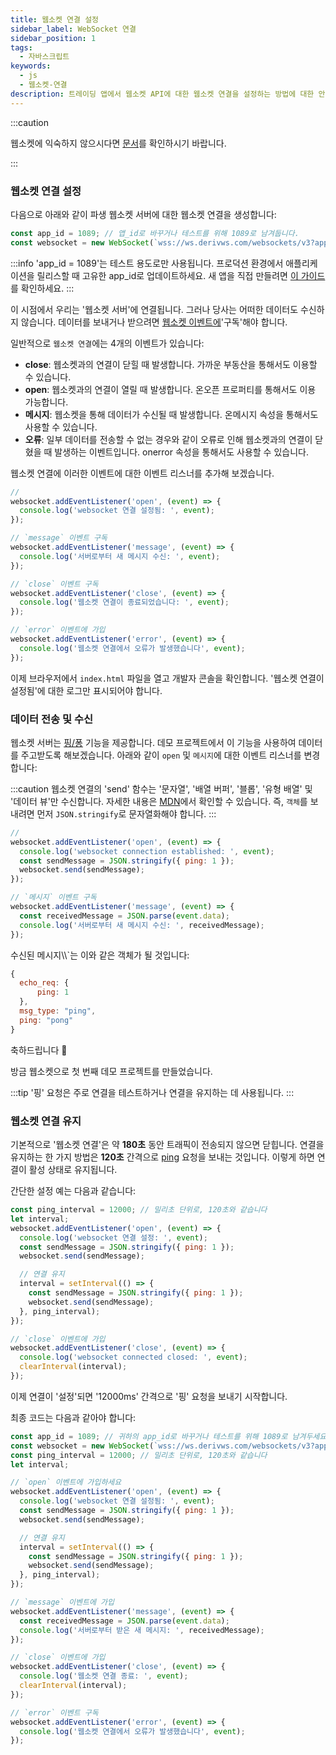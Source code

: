 ```yaml
---
title: 웹소켓 연결 설정
sidebar_label: WebSocket 연결
sidebar_position: 1
tags:
  - 자바스크립트
keywords:
  - js
  - 웹소켓-연결
description: 트레이딩 앱에서 웹소켓 API에 대한 웹소켓 연결을 설정하는 방법에 대한 안내서입니다.
---
```


:::caution

웹소켓에 익숙하지 않으시다면 [문서](/docs/core-concepts/websocket)를 확인하시기 바랍니다.

:::

### 웹소켓 연결 설정

<!-- To create a websocket connection, we want to use the Deriv websocket URL with an `app_id`. You can create your own app_id within your [dashboard](/dashboard) or keep the default `1089` app_id for testing. Keep in mind that eventually, you should make your own app_id. Especially if you would like to monetize your application. -->

다음으로 아래와 같이 파생 웹소켓 서버에 대한 웹소켓 연결을 생성합니다:

```js title="index.js" showLineNumbers
const app_id = 1089; // 앱_id로 바꾸거나 테스트를 위해 1089로 남겨둡니다.
const websocket = new WebSocket(`wss://ws.derivws.com/websockets/v3?app_id=${app_id}`);
```

:::info
'app_id = 1089'는 테스트 용도로만 사용됩니다. 프로덕션 환경에서 애플리케이션을 릴리스할 때 고유한 app_id로 업데이트하세요. 새 앱을 직접 만들려면 [이 가이드](/docs/setting-up-a-deriv-application)를 확인하세요.
:::

이 시점에서 우리는 '웹소켓 서버'에 연결됩니다. 그러나 당사는 어떠한 데이터도 수신하지 않습니다. 데이터를 보내거나 받으려면 <a href="https://developer.mozilla.org/en-US/docs/Web/API/WebSocket#events" target="_blank">웹소켓 이벤트에</a>'구독'해야 합니다.

일반적으로 `웹소켓 연결`에는 4개의 이벤트가 있습니다:

- **close**:
  웹소켓과의 연결이 닫힐 때 발생합니다. 가까운 부동산을 통해서도 이용할 수 있습니다.
- **open**:
  웹소켓과의 연결이 열릴 때 발생합니다. 온오픈 프로퍼티를 통해서도 이용 가능합니다.
- **메시지**:
  웹소켓을 통해 데이터가 수신될 때 발생합니다. 온메시지 속성을 통해서도 사용할 수 있습니다.
- **오류**:
  일부 데이터를 전송할 수 없는 경우와 같이 오류로 인해 웹소켓과의 연결이 닫혔을 때 발생하는 이벤트입니다. onerror 속성을 통해서도 사용할 수 있습니다.

웹소켓 연결에 이러한 이벤트에 대한 이벤트 리스너를 추가해 보겠습니다.

```js title="index.js" showLineNumbers
//
websocket.addEventListener('open', (event) => {
  console.log('websocket 연결 설정됨: ', event);
});

// `message` 이벤트 구독
websocket.addEventListener('message', (event) => {
  console.log('서버로부터 새 메시지 수신: ', event);
});

// `close` 이벤트 구독
websocket.addEventListener('close', (event) => {
  console.log('웹소켓 연결이 종료되었습니다: ', event);
});

// `error` 이벤트에 가입
websocket.addEventListener('error', (event) => {
  console.log('웹소켓 연결에서 오류가 발생했습니다', event);
});
```

이제 브라우저에서 `index.html` 파일을 열고 개발자 콘솔을 확인합니다. '웹소켓 연결이 설정됨'에 대한 로그만 표시되어야 합니다.

### 데이터 전송 및 수신

웹소켓 서버는 <a href="/api-explorer#ping" target="_blank" rel="noopener noreferrer">핑/퐁</a> 기능을 제공합니다. 데모 프로젝트에서 이 기능을 사용하여 데이터를 주고받도록 해보겠습니다. 아래와 같이 `open` 및 `메시지`에 대한 이벤트 리스너를 변경합니다:

:::caution
웹소켓 연결의 'send' 함수는 '문자열', '배열 버퍼', '블롭', '유형 배열' 및 '데이터 뷰'만 수신합니다. 자세한 내용은 [MDN](https://developer.mozilla.org/en-US/docs/Web/API/WebSocket/send)에서 확인할 수 있습니다. 즉, `객체`를 보내려면 먼저 `JSON.stringify`로 문자열화해야 합니다.
:::

```js title="index.js" showLineNumbers
//
websocket.addEventListener('open', (event) => {
  console.log('websocket connection established: ', event);
  const sendMessage = JSON.stringify({ ping: 1 });
  websocket.send(sendMessage);
});

// `메시지` 이벤트 구독
websocket.addEventListener('message', (event) => {
  const receivedMessage = JSON.parse(event.data);
  console.log('서버로부터 새 메시지 수신: ', receivedMessage);
});
```

수신된 메시지\\\\`는 이와 같은 객체가 될 것입니다:

```js showLineNumbers
{
  echo_req: {
      ping: 1
  },
  msg_type: "ping",
  ping: "pong"
}
```

축하드립니다 :tada:

방금 웹소켓으로 첫 번째 데모 프로젝트를 만들었습니다.

:::tip
'핑' 요청은 주로 연결을 테스트하거나 연결을 유지하는 데 사용됩니다.
:::

### 웹소켓 연결 유지

기본적으로 '웹소켓 연결'은 약 **180초** 동안 트래픽이 전송되지 않으면 닫힙니다. 연결을 유지하는 한 가지 방법은 **120초** 간격으로 [ping](/api-explorer#ping) 요청을 보내는 것입니다. 이렇게 하면 연결이 활성 상태로 유지됩니다.

간단한 설정 예는 다음과 같습니다:

```js title="index.js" showLineNumbers
const ping_interval = 12000; // 밀리초 단위로, 120초와 같습니다
let interval;
websocket.addEventListener('open', (event) => {
  console.log('websocket 연결 설정: ', event);
  const sendMessage = JSON.stringify({ ping: 1 });
  websocket.send(sendMessage);

  // 연결 유지
  interval = setInterval(() => {
    const sendMessage = JSON.stringify({ ping: 1 });
    websocket.send(sendMessage);
  }, ping_interval);
});

// `close` 이벤트에 가입
websocket.addEventListener('close', (event) => {
  console.log('websocket connected closed: ', event);
  clearInterval(interval);
});
```

이제 연결이 '설정'되면 '12000ms' 간격으로 '핑' 요청을 보내기 시작합니다.

최종 코드는 다음과 같아야 합니다:

```js title="index.js" showLineNumbers
const app_id = 1089; // 귀하의 app_id로 바꾸거나 테스트를 위해 1089로 남겨두세요.
const websocket = new WebSocket(`wss://ws.derivws.com/websockets/v3?app_id=${app_id}`);
const ping_interval = 12000; // 밀리초 단위로, 120초와 같습니다
let interval;

// `open` 이벤트에 가입하세요
websocket.addEventListener('open', (event) => {
  console.log('websocket 연결 설정됨: ', event);
  const sendMessage = JSON.stringify({ ping: 1 });
  websocket.send(sendMessage);

  // 연결 유지
  interval = setInterval(() => {
    const sendMessage = JSON.stringify({ ping: 1 });
    websocket.send(sendMessage);
  }, ping_interval);
});

// `message` 이벤트에 가입
websocket.addEventListener('message', (event) => {
  const receivedMessage = JSON.parse(event.data);
  console.log('서버로부터 받은 새 메시지: ', receivedMessage);
});

// `close` 이벤트에 가입
websocket.addEventListener('close', (event) => {
  console.log('웹소켓 연결 종료: ', event);
  clearInterval(interval);
});

// `error` 이벤트 구독
websocket.addEventListener('error', (event) => {
  console.log('웹소켓 연결에서 오류가 발생했습니다', event);
});
```
